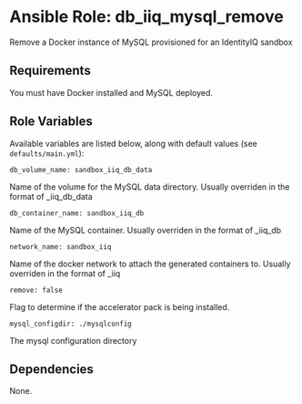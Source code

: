 # Ansible Role: db_iiq_mysql_remove
Remove a Docker instance of MySQL provisioned for an IdentityIQ sandbox

## Requirements

You must have Docker installed and MySQL deployed.

## Role Variables

Available variables are listed below, along with default values (see `defaults/main.yml`):

    db_volume_name: sandbox_iiq_db_data

Name of the volume for the MySQL data directory.  Usually overriden in the format of <company name>_iiq_db_data

    db_container_name: sandbox_iiq_db

Name of the MySQL container.  Usually overriden in the format of <company name>_iiq_db

    network_name: sandbox_iiq
    
Name of the docker network to attach the generated containers to.  Usually overriden in the format of <company name>_iiq

    remove: false

Flag to determine if the accelerator pack is being installed.

    mysql_configdir: ./mysqlconfig

The mysql configuration directory

## Dependencies

None.